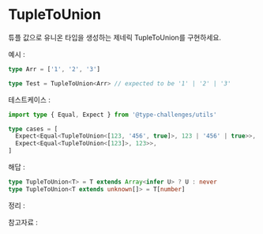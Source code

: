 # TupleToUnion

튜플 값으로 유니온 타입을 생성하는 제네릭 TupleToUnion<T>를 구현하세요.

예시 :

```ts
type Arr = ['1', '2', '3']

type Test = TupleToUnion<Arr> // expected to be '1' | '2' | '3'
```

테스트케이스 :

```ts
import type { Equal, Expect } from '@type-challenges/utils'

type cases = [
  Expect<Equal<TupleToUnion<[123, '456', true]>, 123 | '456' | true>>,
  Expect<Equal<TupleToUnion<[123]>, 123>>,
]
```

해답 :

```ts
type TupleToUnion<T> = T extends Array<infer U> ? U : never
type TupleToUnion<T extends unknown[]> = T[number]
```

정리 :

참고자료 :
